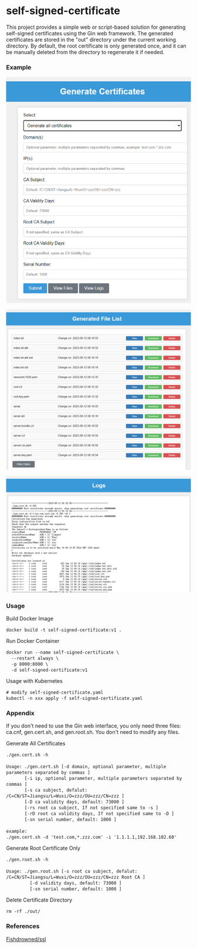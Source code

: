 # self-signed-certificate

This project provides a simple web or script-based solution for generating self-signed certificates using the Gin web framework. The generated certificates are stored in the "out" directory under the current working directory. By default, the root certificate is only generated once, and it can be manually deleted from the directory to regenerate it if needed.

### Example

![index](./images/index.png)

![files](./images/files.png)

![logs](./images/logs.png)

### Usage

Build Docker Image

```
docker build -t self-signed-certificate:v1 .
```

Run Docker Container

```
docker run --name self-signed-certificate \
  --restart always \
  -p 8000:8000 \
  -d self-signed-certificate:v1
```

Usage with Kubernetes

```
# modify self-signed-certificate.yaml
kubectl -n xxx apply -f self-signed-certificate.yaml
```

### Appendix

If you don't need to use the Gin web interface, you only need three files: ca.cnf, gen.cert.sh, and gen.root.sh. You don't need to modify any files.

Generate All Certificates

```
./gen.cert.sh -h

Usage: ./gen.cert.sh [-d domain, optional parameter, multiple parameters separated by commas ] 
       [-i ip, optional parameter, multiple parameters separated by commas ] 
       [-s ca subject, defalut: /C=CN/ST=Jiangsu/L=Wuxi/O=zzz/OU=zzz/CN=zzz ] 
       [-D ca validity days, default: 73000 ] 
       [-rs root ca subject, If not specified same to -s ] 
       [-rD root ca validity days, If not specified same to -D ] 
       [-sn serial number, default: 1000 ]

example:
./gen.cert.sh -d 'test.com,*.zzz.com' -i '1.1.1.1,192.168.102.60'
```

Generate Root Certificate Only

```
./gen.root.sh -h

Usage: ./gen.root.sh [-s root ca subject, defalut: /C=CN/ST=Jiangsu/L=Wuxi/O=zzz/OU=zzz/CN=zzz Root CA ] 
         [-d validity days, default: 73000 ] 
         [-sn serial number, default: 1000 ]
```

Delete Certificate Directory

```
rm -rf ./out/
```

### References

[Fishdrowned/ssl](https://github.com/Fishdrowned/ssl/)
